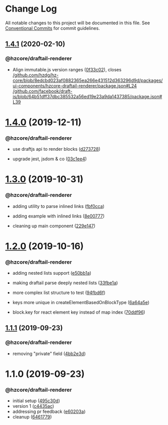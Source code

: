 # Change Log

All notable changes to this project will be documented in this file.
See [Conventional Commits](https://conventionalcommits.org) for commit guidelines.

## [1.4.1](https://github.com/hzdg/hz-core/compare/@hzcore/draftail-renderer@1.4.0...@hzcore/draftail-renderer@1.4.1) (2020-02-10)


### @hzcore/draftail-renderer

* Align immutable.js version ranges ([0f33c02](https://github.com/hzdg/hz-core/commit/0f33c02)), closes [/github.com/hzdg/hz-core/blob/8edcbd023af0882365ea266e431512d363296d9d/packages/ui-components/hzcore-draftail-renderer/package.json#L24](https://github.com//github.com/hzdg/hz-core/blob/8edcbd023af0882365ea266e431512d363296d9d/packages/ui-components/hzcore-draftail-renderer/package.json/issues/L24) [/github.com/facebook/draft-js/blob/64b51dff37dbc385532a56ed19e23a9da1437385/package.json#L39](https://github.com//github.com/facebook/draft-js/blob/64b51dff37dbc385532a56ed19e23a9da1437385/package.json/issues/L39)


# [1.4.0](https://github.com/hzdg/hz-core/compare/@hzcore/draftail-renderer@1.3.0...@hzcore/draftail-renderer@1.4.0) (2019-12-11)


### @hzcore/draftail-renderer

* use draftjs api to render blocks ([d273728](https://github.com/hzdg/hz-core/commit/d273728))

* upgrade jest, jsdom & co ([03c1ee4](https://github.com/hzdg/hz-core/commit/03c1ee4))


# [1.3.0](https://github.com/hzdg/hz-core/compare/@hzcore/draftail-renderer@1.2.0...@hzcore/draftail-renderer@1.3.0) (2019-10-31)


### @hzcore/draftail-renderer

* adding utility to parse inlined links ([fbf0cca](https://github.com/hzdg/hz-core/commit/fbf0cca))

* adding example with inlined links ([8e00777](https://github.com/hzdg/hz-core/commit/8e00777))
* cleaning up main component ([229e147](https://github.com/hzdg/hz-core/commit/229e147))


# [1.2.0](https://github.com/hzdg/hz-core/compare/@hzcore/draftail-renderer@1.1.1...@hzcore/draftail-renderer@1.2.0) (2019-10-16)


### @hzcore/draftail-renderer

* adding nested lists support ([e50bb1a](https://github.com/hzdg/hz-core/commit/e50bb1a))
* making draftail parse deeply nested lists ([33fbe1a](https://github.com/hzdg/hz-core/commit/33fbe1a))

* more complex list structure to test ([94fbd6f](https://github.com/hzdg/hz-core/commit/94fbd6f))
* keys more unique in createElementBasedOnBlockType ([6a64a5e](https://github.com/hzdg/hz-core/commit/6a64a5e))
* block.key for react element key instead of map index ([70ddf96](https://github.com/hzdg/hz-core/commit/70ddf96))


## [1.1.1](https://github.com/hzdg/hz-core/compare/@hzcore/draftail-renderer@1.1.0...@hzcore/draftail-renderer@1.1.1) (2019-09-23)


### @hzcore/draftail-renderer

* removing "private" field ([4bb2e3d](https://github.com/hzdg/hz-core/commit/4bb2e3d))


# 1.1.0 (2019-09-23)


### @hzcore/draftail-renderer

* initial setup ([495c30d](https://github.com/hzdg/hz-core/commit/495c30d))
* version 1 ([c4435ac](https://github.com/hzdg/hz-core/commit/c4435ac))
* addressing pr feedback ([e60203a](https://github.com/hzdg/hz-core/commit/e60203a))
* cleanup ([6461779](https://github.com/hzdg/hz-core/commit/6461779))
